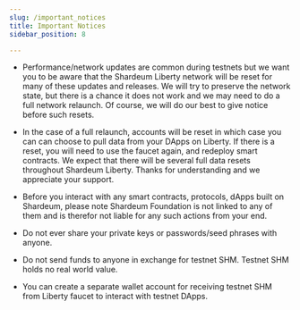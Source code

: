 ```yaml
---
slug: /important_notices
title: Important Notices
sidebar_position: 8

---
```

- Performance/network updates are common during testnets but we want you to be aware that the Shardeum Liberty network will be reset for many of these updates and releases. We will try to preserve the network state, but there is a chance it does not work and we may need to do a full network relaunch. Of course, we will do our best to give notice before such resets.

- In the case of a full relaunch, accounts will be reset in which case you can can choose to pull data from your DApps on Liberty. If there is a reset, you will need to use the faucet again, and redeploy smart contracts. We expect that there will be several full data resets throughout Shardeum Liberty. Thanks for understanding and we appreciate your support.

- Before you interact with any smart contracts, protocols, dApps built on Shardeum, please note Shardeum Foundation is not linked to any of them and is therefor not liable for any such actions from your end.

- Do not ever share your private keys or passwords/seed phrases with anyone.

- Do not send funds to anyone in exchange for testnet SHM. Testnet SHM holds no real world value.

- You can create a separate wallet account for receiving testnet SHM from Liberty faucet to interact with testnet DApps.
